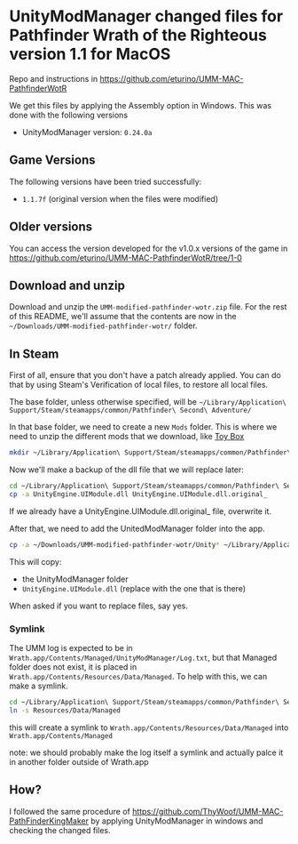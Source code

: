 # UnityModManager changed files for Pathfinder Wrath of the Righteous version 1.1 for MacOS

Repo and instructions in <https://github.com/eturino/UMM-MAC-PathfinderWotR>

We get this files by applying the Assembly option in Windows. This was done with the following versions

- UnityModManager version: `0.24.0a`

## Game Versions

The following versions have been tried successfully:

- `1.1.7f` (original version when the files were modified)

## Older versions

You can access the version developed for the v1.0.x versions of the game in <https://github.com/eturino/UMM-MAC-PathfinderWotR/tree/1-0>

## Download and unzip

Download and unzip the `UMM-modified-pathfinder-wotr.zip` file. For the rest of this README, we'll assume that the contents are now in the `~/Downloads/UMM-modified-pathfinder-wotr/` folder.

## In Steam

First of all, ensure that you don't have a patch already applied. You can do that by using Steam's Verification of local files, to restore all local files.

The base folder, unless otherwise specified, will be `~/Library/Application\ Support/Steam/steamapps/common/Pathfinder\ Second\ Adventure/`

In that base folder, we need to create a new `Mods` folder. This is where we need to unzip the different mods that we download, like [Toy Box](https://www.nexusmods.com/pathfinderwrathoftherighteous/mods/8)

```sh
mkdir ~/Library/Application\ Support/Steam/steamapps/common/Pathfinder\ Second\ Adventure/Mods
```

Now we'll make a backup of the dll file that we will replace later:

```sh
cd ~/Library/Application\ Support/Steam/steamapps/common/Pathfinder\ Second\ Adventure/Wrath.app/Contents/Resources/Data/Managed
cp -a UnityEngine.UIModule.dll UnityEngine.UIModule.dll.original_
```

If we already have a UnityEngine.UIModule.dll.original_ file, overwrite it.

After that, we need to add the UnitedModManager folder into the app.

```sh
cp -a ~/Downloads/UMM-modified-pathfinder-wotr/Unity* ~/Library/Application\ Support/Steam/steamapps/common/Pathfinder\ Second\ Adventure/Wrath.app/Contents/Resources/Data/Managed
```

This will copy:

- the UnityModManager folder
- `UnityEngine.UIModule.dll` (replace with the one that is there)

When asked if you want to replace files, say yes.

### Symlink

The UMM log is expected to be in `Wrath.app/Contents/Managed/UnityModManager/Log.txt`, but that Managed folder does not exist, it is placed in `Wrath.app/Contents/Resources/Data/Managed`. To help with this, we can make a symlink.

```sh
cd ~/Library/Application\ Support/Steam/steamapps/common/Pathfinder\ Second\ Adventure/Wrath.app/Contents
ln -s Resources/Data/Managed
```

this will create a symlink to `Wrath.app/Contents/Resources/Data/Managed` into `Wrath.app/Contents/Managed`

note: we should probably make the log itself a symlink and actually palce it in another folder outside of Wrath.app

## How?

I followed the same procedure of https://github.com/ThyWoof/UMM-MAC-PathFinderKingMaker by applying UnityModManager in windows and checking the changed files.
